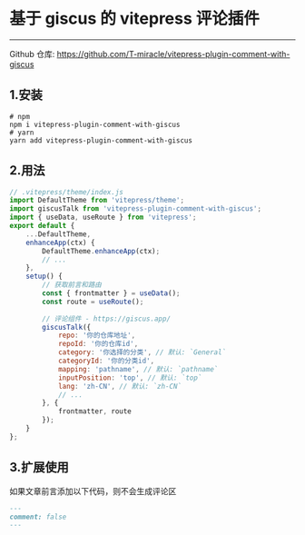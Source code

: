 # 基于 giscus 的 vitepress 评论插件

---

Github 仓库: https://github.com/T-miracle/vitepress-plugin-comment-with-giscus

## 1.安装

```shell {2,4}
# npm
npm i vitepress-plugin-comment-with-giscus
# yarn
yarn add vitepress-plugin-comment-with-giscus
```

## 2.用法

```js
// .vitepress/theme/index.js
import DefaultTheme from 'vitepress/theme';
import giscusTalk from 'vitepress-plugin-comment-with-giscus';
import { useData, useRoute } from 'vitepress';
export default {
    ...DefaultTheme,
    enhanceApp(ctx) {
        DefaultTheme.enhanceApp(ctx);
        // ...
    },
    setup() {
        // 获取前言和路由
        const { frontmatter } = useData();
        const route = useRoute();
        
        // 评论组件 - https://giscus.app/
        giscusTalk({
            repo: '你的仓库地址',
            repoId: '你的仓库id',
            category: '你选择的分类', // 默认: `General`
            categoryId: '你的分类id',
            mapping: 'pathname', // 默认: `pathname`
            inputPosition: 'top', // 默认: `top`
            lang: 'zh-CN', // 默认: `zh-CN`
            // ...
        }, {
            frontmatter, route
        });
    }
};
```

## 3.扩展使用

如果文章前言添加以下代码，则不会生成评论区

```markdown
---
comment: false
---
```